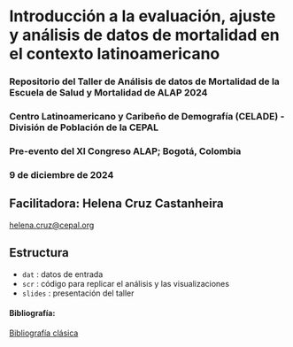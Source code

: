 # Introducción a la evaluación, ajuste y análisis de datos de mortalidad en el contexto latinoamericano

### Repositorio del Taller de Análisis de datos de Mortalidad de la Escuela de Salud y Mortalidad de ALAP 2024 
### Centro Latinoamericano y Caribeño de Demografía (CELADE) - División de Población de la CEPAL
### Pre-evento del XI Congreso ALAP; Bogotá, Colombia
### 9 de diciembre de 2024 

## Facilitadora: Helena Cruz Castanheira
[helena.cruz@cepal.org](mailto:helena.cruz@cepal.org)

## Estructura
* `dat` : datos de entrada
* `scr` : código para replicar el análisis y las visualizaciones
* `slides` : presentación del taller

#### Bibliografía:
[Bibliografía clásica](https://drive.google.com/drive/folders/1nKK4FFTld8COBd3Pb7KicU_AguFwDNyu)
